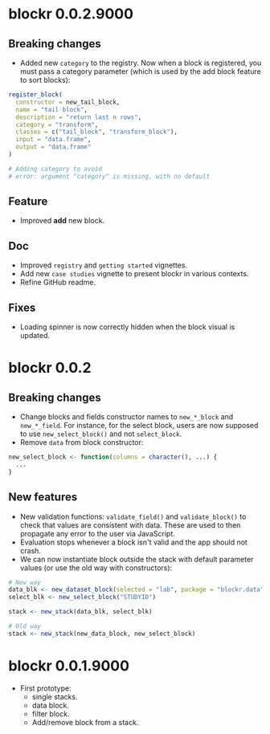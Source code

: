 # blockr 0.0.2.9000

## Breaking changes
- Added new `category` to the registry. Now when a block is registered, you must pass a category parameter (which is used by the add block feature to sort blocks):

```r
register_block(
  constructor = new_tail_block,
  name = "tail block",
  description = "return last n rows",
  category = "transform",
  classes = c("tail_block", "transform_block"),
  input = "data.frame",
  output = "data.frame"
)

# Adding category to avoid 
# error: argument "category" is missing, with no default
```

## Feature
- Improved __add__ new block.

## Doc
- Improved `registry` and `getting started` vignettes.
- Add new `case studies` vignette to present blockr in various contexts.
- Refine GitHub readme.

## Fixes
- Loading spinner is now correctly hidden when the block visual is updated.

# blockr 0.0.2

## Breaking changes
- Change blocks and fields constructor names to `new_*_block` and `new_*_field`. For instance, for the select block,
users are now supposed to use `new_select_block()` and not `select_block`.
- Remove `data` from block constructor:

```r
new_select_block <- function(columns = character(), ...) {
  ...
}
```

## New features
- New validation functions: `validate_field()` and `validate_block()` to check that
values are consistent with data. These are used to then propagate any error to the user via JavaScript.
- Evaluation stops whenever a block isn't valid and the app should not crash.
- We can now instantiate block outside the stack with default parameter values (or use the old way with constructors):

```r
# New way
data_blk <- new_dataset_block(selected = "lab", package = "blockr.data")
select_blk <- new_select_block("STUDYID")

stack <- new_stack(data_blk, select_blk)

# Old way
stack <- new_stack(new_data_block, new_select_block)
```

# blockr 0.0.1.9000

* First prototype:
  - single stacks.
  - data block.
  - filter block.
  - Add/remove block from a stack.
